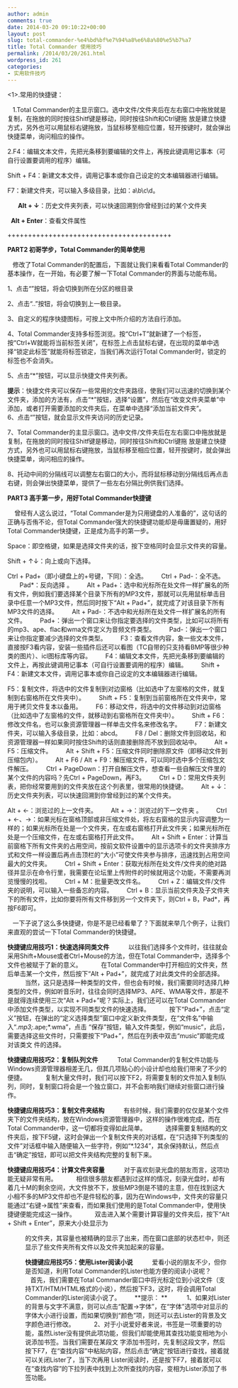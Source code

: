 ```yaml
---
author: admin
comments: true
date: 2014-03-20 09:10:22+00:00
layout: post
slug: total-commander-%e4%bd%bf%e7%94%a8%e6%8a%80%e5%b7%a7
title: Total Commander 使用技巧
permalink: /2014/03/20/261.html
wordpress_id: 261
categories:
- 实用软件技巧
---
```




<1>.常用的快捷键：




   1.Total Commander的主显示窗口。选中文件/文件夹后在左右窗口中拖放就是复制，在拖放的同时按往Shitf键是移动，同时按往Shift和Ctrl键拖 放是建立快捷方式，另外也可以用鼠标右键拖放，当鼠标移至相应位置，轻开按键时，就会弹出快捷菜单，询问相应的操作。




2.F4：编辑文本文件，先把光条移到要编辑的文件上，再按此键调用记事本（可自行设置要调用的程序）编辑。

Shift + F4：新建文本文件，调用记事本或你自己设定的文本编辑器进行编辑。

F7：新建文件夹，可以输入多级目录，比如：a\b\c\d。


      **Alt + ↓**：历史文件夹列表，可以快速回溯到你曾经到过的某个文件夹





  **Alt + Enter**：查看文件属性



++++++++++++++++++++++++++++++++++++++++



**PART2 初哥学步，Total Commander的简单使用**

   修改了Total Commander的配置后，下面就让我们来看看Total Commander的基本操作，在一开始，有必要了解一下Total Commander的界面与功能布局。     

1、点击“”按钮，将会切换到所在分区的根目录

2、点击“..”按钮，将会切换到上一极目录。

3、自定义的程序快捷图标，可按上文中所介绍的方法自行添加。

4、Total Commander支持多标签浏览。按“Ctrl+T”就新建了一个标签，按“Ctrl+W就能将当前标签关闭”，在标签上点击鼠标右键，在出现的菜单中选择“锁定此标签”就能将标签锁定，当我们再次运行Total Commander时，锁定的标签也不会消失。

5、点击“*”按钮，可以显示快捷文件夹列表。

**提示**：快捷文件夹可以保存一些常用的文件夹路径，使我们可以迅速的切换到某个文件夹，添加的方法有，点击“*”按钮，选择“设置”，然后在“改变文件夹菜单”中添加，或者打开需要添加的文件夹后，在菜单中选择“添加当前文件夹”。
       
6、点击“”按钮，就会显示文件夹访问的历史记录。

7、Total Commander的主显示窗口。选中文件/文件夹后在左右窗口中拖放就是复制，在拖放的同时按往Shitf键是移动，同时按往Shift和Ctrl键拖 放是建立快捷方式，另外也可以用鼠标右键拖放，当鼠标移至相应位置，轻开按键时，就会弹出快捷菜单，询问相应的操作。

8、托动中间的分隔线可以调整左右窗口的大小，而将鼠标移动到分隔线后再点击右键，则会弹出快捷菜单，提供了一些左右分隔比例供我们选择。


**PART3 高手第一步，用好Total Commander快捷键**


    曾经有人这么说过，“Total Commander是为只用键盘的人准备的”，这句话的正确与否侑不论，但Total Commander强大的快捷键功能却是毋庸置疑的，用好Total Commander快捷键，正是成为高手的第一步。

Space：即空格键，如果是选择文件夹的话，按下空格同时会显示文件夹的容量。

Shift + ↑↓：向上或向下选择。

Ctrl + Pad+（即小键盘上的+号键，下同）：全选。
      
Ctrl + Pad-：全不选。
      
Pad*：反向选择 。
      
Alt + Pad+：选中和光标所在处文件一样扩展名的所有文件，例如我们要选择某个目录下所有的MP3文件，那就可以先用鼠标单击目录中任意一个MP3文件，然后同时按下“Alt + Pad+”，就完成了对该目录下所有MP3文件的选择。
      
Alt + Pad-：不选中和光标所在处文件一样扩展名的所有文件。
      
Pad+：弹出一个窗口来让你指定要选择的文件类型，比如可以将所有的mp3、ape、flac和wma文件定义为音频文件类型。
      
Pad-：弹出一个窗口来让你指定要减少选择的文件类型。
      
F3：查看文件内容，象一些文本文件，直接按F3看内容，安装一些插件后还可以看图（TC自带的只支持看BMP等很少种类的图片）、icl图标库等内容。
      
F4：编辑文本文件，先把光条移到要编辑的文件上，再按此键调用记事本（可自行设置要调用的程序）编辑。
      
Shift + F4：新建文本文件，调用记事本或你自己设定的文本编辑器进行编辑。

F5：复制文件，将选中的文件复制到对边窗格（比如选中了左窗格的文件，就复制到右窗格所在文件夹中）。
      
Shift + F5：复制到当前窗格所在文件夹中，常用于拷贝文件复本以备用。
      
F6：移动文件，将选中的文件移动到对边窗格（比如选中了左窗格的文件，就移动到右窗格所在文件夹中）。
      
Shift + F6：修改文件名，也可以象资源管理器一样单击文件名来修改名字。
      
F7：新建文件夹，可以输入多级目录，比如：abcd。
      
F8 / Del：删除文件到回收站，和资源管理器一样如果同时按住Shift的话则直接删除而不放到回收站中。
      
Alt + F5：压缩文件。
      
Alt + Shift + F5：压缩文件同时删除原文件（即移动文件到压缩包内）。
      
Alt + F6 / Alt + F9：解压缩文件，可以同时选中多个压缩包文件解压。
      
Ctrl + PageDown：打开自解压文件，想查看一些自解压文件里的某个文件的内容吗？先Ctrl + PageDown，再F3。
      
Ctrl + D：常用文件夹列表，把你经常要用到的文件夹放在这个列表里，很常用的快捷键。
      
Alt + ↓：历史文件夹列表，可以快速回溯到你曾经到过的某个文件夹。

Alt + ←：浏览过的上一文件夹。
      
Alt + →：浏览过的下一文件夹 。
      
Ctrl + ←、→：如果光标在窗格顶部或非压缩文件处，将左右窗格的显示内容调整为一样的；如果光标所在处是一个文件夹，在左或右窗格打开此文件夹；如果光标所在处是一个压缩文件，在左或右窗格打开此文件。
      
Alt + Shift + Enter：计算当前窗格下所有文件夹的占用空间，按前文软件设置中的显示选项卡的文件夹排序方式和文件一样设置后再点击顶栏的“大小”可使文件夹参与排序，迅速找到占用空间最大的文件夹。
      
Ctrl + Shift + Enter：获取光标所在处文件/文件夹的绝对路径并显示在命令行里，我需要在论坛里上传附件的时候就用这个功能，不需要再浏览慢慢的找啦。
      
Ctrl + M：批量更改文件名。
      
Ctrl + Z：编辑文件/文件夹的说明，可以输入一些备忘的内容。
      
Ctrl + B：显示当前文件夹及子文件夹下的所有文件，比如你要将所有文件移到另一个文件夹下，则Ctrl + B，Pad*，再按F6即可。

   一下子说了这么多快捷键，你是不是已经看晕了？下面就来举几个例子，让我们来直观的尝试一下Total Commander的快捷键。

**快捷键应用技巧1：快速选择同类文件**
      
   以往我们选择多个文件时，往往就会采用Shift+Mouse或者Ctrl+Mouse的方法，但在Total Commander中，选择多个文件也被赋于了新的意义。
      
   在Total Commander中打开相应的文件夹，然后单击某一个文件，然后按下“Alt + Pad+”，就完成了对此类文件的全部选择。
      
   当然，这只是选择一种类型的文件，但也会有时候，我们需要同时选择几种类型的文件，例如听音乐时，往往会同时选择MP3、APE、WMA等文件，那是不是就得连续使用三次“Alt + Pad+”呢？实际上，我们还可以在Total Commander中添加文件类型，以实现不同类型文件的快速选择。
      
   按下“Pad+”，点击“定义”按钮，在弹出的“定义选择类型”窗口中定义新文件类型，在“文件名”中输入“*.mp3;*.ape;*.wma”，点击 “保存”按钮，输入文件类型，例如“music”，此后，需要选择这些文件时，只需要按下“Pad+”，然后在列表中双击“music”即能完成对该类文 件的选择。


**快捷键应用技巧2：复制队列文件**
      
   Total Commander的复制文件功能与Windows资源管理器相差无几，但其几项贴心的小设计却也给我们带来了不少的便捷。
      
   复制大量文件时，我们可以按下F2，将需要复制的文件加入复制队列，同时，复制窗口将会是一个独立窗口，并不会影响我们继续对些窗口进行操作。


**快捷键应用技巧3：复制文件夹结构**
      
   有些时候，我们需要的仅仅是某个文件夹下的文件夹结构，放在Windows资源管理器中，这样的操作很难完成，而在Total Commander中，这一切都将变得如此简单。
      
   选择需要复制结构的文件夹后，按下F5键，这时会弹出一个复制文件夹的对话框，在“只选择下列类型的文件”对话框中输入随便输入一些字符，例如“*.1234”，其余保持默认，然后点击“确定”按钮，即可以把文件夹结构完整的复制下来。

**快捷键应用技巧4：计算文件夹容量**
      
   对于喜欢刻录光盘的朋友而言，这项功能无疑非常有用。
      
   相信很多朋友都遇到过这样的情况，刻录光盘时，却有着几十M的剩余空间，大文件放不下，放些MP3倒是不错的主意，但在找到这大小相不多的MP3文件却也不是件轻松的事，因为在Windows中，文件夹的容量只能通过“右键→属性”来查看，而如果我们使用的是Total Commander中，使用快捷键便能完成这一操作。
      
   双击进入某个需要计算容量的文件夹后，按下“Alt + Shift + Enter”，原来大小处显示为<DIR>的文件夹，其容量也被精确的显示了出来，而在窗口底部的状态栏中，则还显示了些文件夹所有文件以及文件夹加起来的容量。

**快捷键应用技巧5：使用Lister阅读小说**
      
   爱看小说的朋友不少，但你是否知道，利用Total Commander的Lister也能方便的阅读小说呢？
      
   首先，我们需要在Total Commander窗口中将光标定位到小说文件（支持TXT/HTM/HTML格式的小说），然后按下F3，这时，将会调用Total Commander的Lister阅读小说了。
      
**提示：
**       
   1、如果对Lister的背景与文字不满意，则可以点击“配置→字体”，在“字体”选项中对显示的字体大小进行设置，而如果切换到“颜色”项，则还可以去Lister的背景及文字颜色进行修改。
      
   2、对于小说爱好者来说，书签是一项重要的功能，虽然Lister没有提供此项功能，但我们却能使用其查找功能变相地为小说添加书签。当我们需要在某段文 字添加书签时，先复制这段文字，然后按下F7，在“查找内容”中粘贴内容，然后点击“确定”按钮进行查找，接着就可以关闭Lister了，当下次再用 Lister阅读时，还是按下F7，接着就可以在“查找内容”的下拉列表中找到上次所查找的内容，变相为Lister添加了书签功能。
